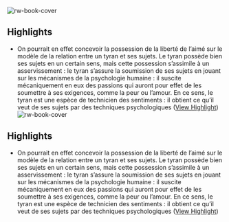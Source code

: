 ![rw-book-cover](https://readwise-assets.s3.amazonaws.com/static/images/article3.5c705a01b476.png)

## Highlights
- On pourrait en effet concevoir la possession de la liberté de l’aimé sur le modèle de la relation entre un tyran et ses sujets. Le tyran possède bien ses sujets en un certain sens, mais cette possession s’assimile à un asservissement : le tyran s’assure la soumission de ses sujets en jouant sur les mécanismes de la psychologie humaine : il suscite mécaniquement en eux des passions qui auront pour effet de les soumettre à ses exigences, comme la peur ou l’amour. En ce sens, le tyran est une espèce de technicien des sentiments : il obtient ce qu’il veut de ses sujets par des techniques psychologiques ([View Highlight](https://instapaper.com/read/1519803366/19995198))
![rw-book-cover](https://readwise-assets.s3.amazonaws.com/static/images/article3.5c705a01b476.png)

## Highlights
- On pourrait en effet concevoir la possession de la liberté de l’aimé sur le modèle de la relation entre un tyran et ses sujets. Le tyran possède bien ses sujets en un certain sens, mais cette possession s’assimile à un asservissement : le tyran s’assure la soumission de ses sujets en jouant sur les mécanismes de la psychologie humaine : il suscite mécaniquement en eux des passions qui auront pour effet de les soumettre à ses exigences, comme la peur ou l’amour. En ce sens, le tyran est une espèce de technicien des sentiments : il obtient ce qu’il veut de ses sujets par des techniques psychologiques ([View Highlight](https://instapaper.com/read/1519803366/19995198))
